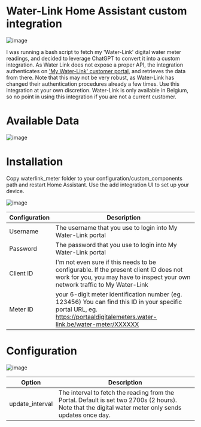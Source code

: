 # Water-Link Home Assistant custom integration

![image](https://github.com/user-attachments/assets/69820796-f96d-44e2-b0c4-0dbd94a06e34)

I was running a bash script to fetch my 'Water-Link' digital water meter readings, and decided to leverage ChatGPT to convert it into a custom integration. 
As Water Link does not expose a proper API, the integration authenticates on ['My Water-Link' customer portal](https://portaaldigitalemeters.water-link.be/), and retrieves the data from there. Note that this may not be very robust, as Water-Link has changed their authentication procedures already a few times. Use this integration at your own discretion.
Water-Link is only available in Belgium, so no point in using this integration if you are not a current customer.

# Available Data
![image](https://github.com/user-attachments/assets/02f5c7e7-fa33-4fd5-8f06-baad1bc149ec)

# Installation

Copy waterlink_meter folder to your configuration/custom_components path and restart Home Assistant. Use the add integration UI to set up your device.

![image](https://github.com/user-attachments/assets/025b78f2-60b3-4431-8ca5-5c1f484ae6e4)

|Configuration | Description  |
|--|--|
| Username | The username that you use to login into My Water-Link portal |
| Password| The password that you use to login into My Water-Link portal  |
| Client ID| I'm not even sure if this needs to be configurable. If the present client ID does not work for you, you may have to inspect your own network traffic to My Water-Link |
| Meter ID| your 6-digit meter identification number (eg. 123456) You can find this ID in your specific portal URL, eg. https://portaaldigitalemeters.water-link.be/water-meter/XXXXXX|

# Configuration
![image](https://github.com/user-attachments/assets/fc7ea38c-a0f1-4078-a95b-51a523d71dba)

|Option| Description  |
|--|--|
| update_interval | The interval to fetch the reading from the Portal. Default is set two 2700s (2 hours). Note that the digital water meter only sends updates once day.  |
